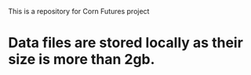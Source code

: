 This is a repository for Corn Futures project

# Data files are stored locally as their size is more than 2gb.
